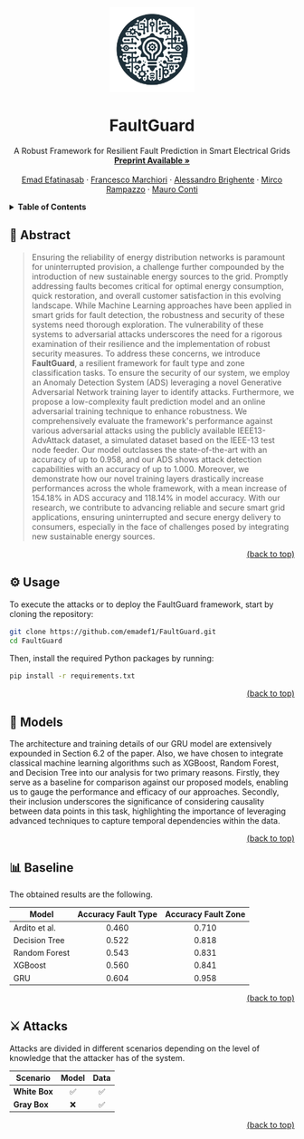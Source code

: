 <div id="top"></div>
<!-- PROJECT LOGO -->
<br />
<div align="center">
  <a href="https://github.com/emadef1/FaultGuard/tree/main">
    <img src="figures/logo.png" alt="Logo" width="150" height="150">
  </a>

  <h1 align="center">FaultGuard</h1>

  <p align="center">
    A Robust Framework for Resilient Fault Prediction in Smart Electrical Grids
    <br />
    <a href="https://arxiv.org/abs/2403.17494"><strong>Preprint Available »</strong></a>
    <br />
    <br />
    <a href="https://www.dei.unipd.it/persona/1373bd29c9ef0140e39d53ec9add14d2">Emad Efatinasab</a>
    ·
    <a href="https://www.math.unipd.it/~fmarchio/">Francesco Marchiori</a>
    ·
    <a href="https://www.math.unipd.it/~abrighen/">Alessandro Brighente</a>
    ·
    <a href="https://www.dei.unipd.it/persona/95DDDDA0C518D43822ADC0338BD38073">Mirco Rampazzo</a>
    ·
    <a href="https://www.math.unipd.it/~conti/">Mauro Conti</a>
  </p>
</div>

<!-- TABLE OF CONTENTS -->
<details>
  <summary><strong>Table of Contents</strong></summary>
  <ol>
    <li>
      <a href="#abstract">Abstract</a>
    </li>
    <li>
      <a href="#usage">Usage</a>
    </li>
    <li>
      <a href="#models">Models</a>
    </li>
    <li>
      <a href="#baseline">Baseline</a>
    </li>
    <li>
      <a href="#attacks">Attacks</a>
    </li>
  </ol>
</details>

<div id="abstract"></div>

## 🧩 Abstract

>Ensuring the reliability of energy distribution networks is paramount for uninterrupted provision, a challenge further compounded by the introduction of new sustainable energy sources to the grid. Promptly addressing faults becomes critical for optimal energy consumption, quick restoration, and overall customer satisfaction in this evolving landscape. While Machine Learning approaches have been applied in smart grids for fault detection, the robustness and security of these systems need thorough exploration. The vulnerability of these systems to adversarial attacks underscores the need for a rigorous examination of their resilience and the implementation of robust security measures. To address these concerns, we introduce **FaultGuard**, a resilient framework for fault type and zone classification tasks. To ensure the security of our system, we employ an Anomaly Detection System (ADS) leveraging a novel Generative Adversarial Network training layer to identify attacks. Furthermore, we propose a low-complexity fault prediction model and an online adversarial training technique to enhance robustness. We comprehensively evaluate the framework's performance against various adversarial attacks using the publicly available IEEE13-AdvAttack dataset, a simulated dataset based on the IEEE-13 test node feeder. Our model outclasses the state-of-the-art with an accuracy of up to 0.958, and our ADS shows attack detection capabilities with an accuracy of up to 1.000. Moreover, we demonstrate how our novel training layers drastically increase performances across the whole framework, with a mean increase of 154.18% in ADS accuracy and 118.14% in model accuracy. With our research, we contribute to advancing reliable and secure smart grid applications, ensuring uninterrupted and secure energy delivery to consumers, especially in the face of challenges posed by integrating new sustainable energy sources.

<p align="right"><a href="#top">(back to top)</a></p>
<div id="usage"></div>

## ⚙️ Usage

To execute the attacks or to deploy the FaultGuard framework, start by cloning the repository:

```bash
git clone https://github.com/emadef1/FaultGuard.git
cd FaultGuard
```

Then, install the required Python packages by running:

```bash
pip install -r requirements.txt
```

<p align="right"><a href="#top">(back to top)</a></p>
<div id="models"></div>

## 🤖 Models

The architecture and training details of our GRU model are extensively expounded in Section 6.2 of the paper. Also, we have chosen to integrate classical machine learning algorithms such as XGBoost, Random Forest, and Decision Tree into our analysis for two primary reasons. Firstly, they serve as a baseline for comparison against our proposed models, enabling us to gauge the performance and efficacy of our approaches. Secondly, their inclusion underscores the significance of considering causality between data points in this task, highlighting the importance of leveraging advanced techniques to capture temporal dependencies within the data.


<p align="right"><a href="#top">(back to top)</a></p>
<div id="baseline"></div>

## 📊 Baseline

The obtained results are the following.

<center>

| **Model** | **Accuracy Fault Type** | **Accuracy Fault Zone** |
| --------- | :-----------------: | :-----------: |
| Ardito et al.     |        0.460 | 0.710     |
| Decision Tree      |        0.522 | 0.818     |
| Random Forest     |        0.543 | 0.831     |
| XGBoost |        0.560 | 0.841     |
| GRU |        0.604 | 0.958     |

</center>

<p align="right"><a href="#top">(back to top)</a></p>
<div id="attacks"></div>

## ⚔️ Attacks

Attacks are divided in different scenarios depending on the level of knowledge that the attacker has of the system.

<center>

| **Scenario**         | **Model** | **Data** |
| -------------------- | :-------: | :------: |
| **White Box**   |     ✅     |    ✅     |
| **Gray Box** |     ❌     |    ✅     |

</center>

<p align="right"><a href="#top">(back to top)</a></p>